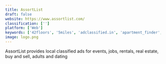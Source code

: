 ```yaml
---
title: AssortList
draft: false 
website: https://www.assortlist.com/
classification: ['']
platform: ['Web']
keywords: ['42floors', '5miles', 'adclassified.in', 'apartment_finder', 'bedpage', 'codersclan_for_trello', 'facebook_marketplace', 'findermaster', 'follett_destiny_library_manager', 'freeadstime.org', 'hotpads', 'loopnet', 'lovely_pro', 'osclass', 'padmapper', 'rentberry', 'rezella', 'rightmove', 'trulia', 'yesbackpage']
image: logo.png
---
```

AssortList provides local classified ads for events, jobs, rentals, real estate, buy and sell, adults and dating